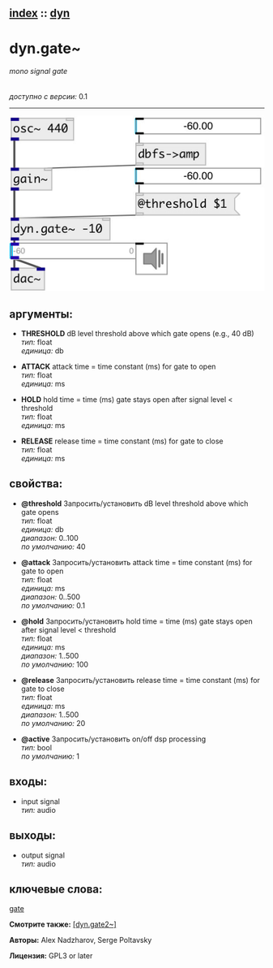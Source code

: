 [index](index.html) :: [dyn](category_dyn.html)
---

# dyn.gate~

###### mono signal gate

*доступно с версии:* 0.1

---




[![example](../examples/img/dyn.gate~.jpg)](../examples/pd/dyn.gate~.pd)



## аргументы:

* **THRESHOLD**
dB level threshold above which gate opens (e.g., 40 dB)<br>
_тип:_ float<br>
_единица:_ db<br>

* **ATTACK**
attack time = time constant (ms) for gate to open<br>
_тип:_ float<br>
_единица:_ ms<br>

* **HOLD**
hold time = time (ms) gate stays open after signal level &lt; threshold<br>
_тип:_ float<br>
_единица:_ ms<br>

* **RELEASE**
release time = time constant (ms) for gate to close<br>
_тип:_ float<br>
_единица:_ ms<br>





## свойства:

* **@threshold** 
Запросить/установить dB level threshold above which gate opens<br>
_тип:_ float<br>
_единица:_ db<br>
_диапазон:_ 0..100<br>
_по умолчанию:_ 40<br>

* **@attack** 
Запросить/установить attack time = time constant (ms) for gate to open<br>
_тип:_ float<br>
_единица:_ ms<br>
_диапазон:_ 0..500<br>
_по умолчанию:_ 0.1<br>

* **@hold** 
Запросить/установить hold time = time (ms) gate stays open after signal level &lt; threshold<br>
_тип:_ float<br>
_единица:_ ms<br>
_диапазон:_ 1..500<br>
_по умолчанию:_ 100<br>

* **@release** 
Запросить/установить release time = time constant (ms) for gate to close<br>
_тип:_ float<br>
_единица:_ ms<br>
_диапазон:_ 1..500<br>
_по умолчанию:_ 20<br>

* **@active** 
Запросить/установить on/off dsp processing<br>
_тип:_ bool<br>
_по умолчанию:_ 1<br>



## входы:

* input signal<br>
_тип:_ audio



## выходы:

* output signal<br>
_тип:_ audio



## ключевые слова:

[gate](keywords/gate.html)



**Смотрите также:**
[\[dyn.gate2~\]](dyn.gate2~.html)




**Авторы:** Alex Nadzharov, Serge Poltavsky




**Лицензия:** GPL3 or later





